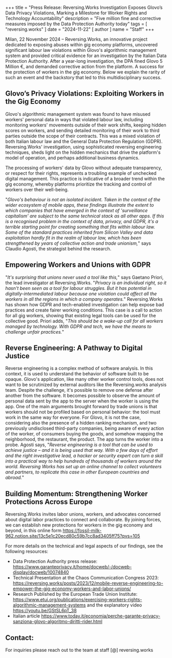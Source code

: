 +++
title = "Press Release: Reversing.Works Investigation Exposes Glovo’s Data Privacy Violations, Marking a Milestone for Worker Rights and Technology Accountability"
description = "Five million fine and corrective measures imposed by the Data Protection Authority today"
tags = [
  "reversing.works"
]
date = "2024-11-22"
[ author ]
  name = "Staff"
+++

Milan, 22 November 2024 – Reversing.Works, an innovative project dedicated to exposing abuses within gig economy platforms, uncovered significant labour law violations within Glovo's algorithmic management system and provided critical evidence for an investigation by the Italian Data Protection Authority. After a year-long investigation, the DPA fined Glovo 5 Million €, and demanded corrective action from the platform. A success for the protection of workers in the gig economy. Below we explain the rarity of such an event and the backstory that led to this multidisciplinary success.

## Glovo’s Privacy Violations: Exploiting Workers in the Gig Economy

Glovo's algorithmic management system was found to have misused workers' personal data in ways that violated labour law, including monitoring workers' movements outside of their work shifts, keeping hidden scores on workers, and sending detailed monitoring of their work to third parties outside the scope of their contracts.
This was a mixed violation of both Italian labour law and the General Data Protection Regulation (GDPR). Reversing.Works' investigation, using sophisticated reversing engineering techniques, sheds light on the hidden mechanics that drive the platform's model of operation, and perhaps additional business dynamics.

The processing of workers' data by Glovo without adequate transparency, or respect for their rights, represents a troubling example of unchecked digital management. This practice is indicative of a broader trend within the gig economy, whereby platforms prioritize the tracking and control of workers over their well-being.

"_Glovo's behaviour is not an isolated incident. Taken in the context of the wider ecosystem of mobile apps, these findings illustrate the extent to which companies that have emerged in the context of 'surveillance capitalism' are subject to the same technical stack as all other apps. If this is a recognised problem in the context of data, privacy, and GDPR, it's a terrible starting point for creating something that fits within labour law. Some of the standard practices inherited from Silicon Valley and data exploitation hardly fit in the realm of labour law, which has been strengthened by years of collective action and trade unionism,_" says Claudio Agosti, the strategist behind the research.

## Empowering Workers and Unions with GDPR

"_It's surprising that unions never used a tool like this,_" says Gaetano Priori, the lead investigator at Reversing.Works. "_Privacy is an individual right, so it hasn't been seen as a tool for labour struggles. But it has potential in digitally-intermediated labour because one violation could affect all the workers in all the regions in which a company operates._"
Reversing.Works has shown how GDPR and tech-enabled investigation can help expose bad practices and create fairer working conditions. This case is a call to action for all gig workers, showing that existing legal tools can be used for the collective good. Priori adds, "_This should be a wake-up call for all workers managed by technology. With GDPR and tech, we have the means to challenge unfair practices._"

## Reverse Engineering: A Pathway to Digital Justice

Reverse engineering is a complex method of software analysis. In this context, it is used to understand the behavior of software built to be opaque. Glovo's application, like many other worker control tools, does not want to be scrutinized by external auditors like the Reversing.works analysis team.
Despite the challenge, it's possible to remove one defense after another from the software. It becomes possible to observe the amount of personal data sent by the app to the server when the worker is using the app. 
One of the main arguments brought forward by trade unions is that workers should not be profiled based on personal behavior: the tool must work in the same way for everyone. For Glovo, it is not the case, considering also the presence of a hidden ranking mechanism, and two previously undisclosed third-party companies, being aware of every action of the worker, of consumers buying the goods, and somehow mapping the neighborhood, the restaurant, the product. The app turns the worker into a probe.
Agosti says, "_Reverse engineering is a tool that can be used to achieve justice – and it is being used that way. With a few days of effort and the right investigative lead, a hacker or security expert can turn a skill into a practical way to help hundreds of thousands of workers around the world. Reversing Works has set up an online channel to collect volunteers and partners, to replicate this case in other European countries and abroad._"

## Building Momentum: Strengthening Worker Protections Across Europe

Reversing.Works invites labor unions, workers, and advocates concerned about digital labor practices to connect and collaborate. By joining forces, we can establish new protections for workers in the gig economy and beyond, in this online form https://fossil-milk-962.notion.site/13c5e1c20ecd80c59b7cc8ad3405ff75?pvs=105 

For more details on the technical and legal aspects of our findings, see the following resources:

* Data Protection Authority press release: https://www.garanteprivacy.it/home/docweb/-/docweb-display/docweb/10074840 
* Technical Presentation at the Chaos Communication Congress 2023: https://reversing.works/posts/2023/12/mobile-reverse-engineering-to-empower-the-gig-economy-workers-and-labor-unions/ 
* Research Published by the European Trade Union Institute: https://www.etui.org/publications/exercising-workers-rights-algorithmic-management-systems and the explanatory video https://youtu.be/GStSL6pT_38 
* Italian article https://www.today.it/economia/perche-garante-privacy-sanziona-glovo-algoritmo-diritti-rider.html

## Contact:  

For inquiries please reach out to the team at staff [@] reversing.works


